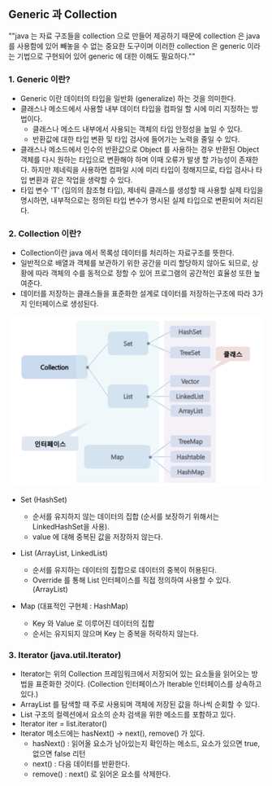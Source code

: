 ## Generic 과 Collection 

""java 는 자료 구조들을 collection 으로 만들어 제공하기 때문에 collection 은 java 를 사용함에 있어 빼놓을 수 없는 중요한 도구이며 이러한 collection 은 generic 이라는 기법으로 구현되어 있어 generic 에 대한 이해도 필요하다.""



### 1. Generic 이란?

- Generic 이란 데이터의 타입을 일반화 (generalize) 하는 것을 의미한다.
- 클래스나 메소드에서 사용할 내부 데이터 타입을 컴파일 할 시에 미리 지정하는 방법이다.
  - 클래스나 메소드 내부에서 사용되는 객체의 타입 안정성을 높일 수 있다.
  - 반환값에 대한 타입 변환 및 타입 검사에 들어가는 노력을 줄일 수 있다.
- 클래스나 메소드에서 인수의 반환값으로 Object 를 사용하는 경우 반환된 Object 객체를 다시 원하는 타입으로 변환해야 하며 이때 오류가 발생 할 가능성이 존재한다. 하지만 제네릭을 사용하면 컴파일 시에 미리 타입이 정해지므로, 타입 검사나 타입 변환과 같은 작업을 생략할 수 있다.
- 타입 변수 'T' (임의의 참조형 타입), 제네릭 클래스를 생성할 때 사용할 실제 타입을 명시하면, 내부적으로는 정의된 타입 변수가 명시된 실제 타입으로 변환되어 처리된다.



### 2. Collection 이란?

- Collection이란 java 에서 목록성 데이터를 처리하는 자료구조를 뜻한다.
- 일반적으로 배열과 객체를 보관하기 위한 공간을 미리 할당하지 않아도 되므로, 상황에 따라 객체의 수를 동적으로 정할 수 있어 프로그램의 공간적인 효율성 또한 높여준다.
- 데이터를 저장하는 클래스들을 표준화한 설계로 데이터를 저장하는구조에 따라 3가지 인터페이스로 생성된다.

![collection](../image/collection.png)

- Set (HashSet)
  - 순서를 유지하지 않는 데이터의 집합 (순서를 보장하기 위해서는 LinkedHashSet을 사용).
  - value 에 대해 중복된 값을 저장하지 않는다.

- List  (ArrayList, LinkedList)
  - 순서를 유지하는 데이터의 집합으로 데이터의 중복이 허용된다.
  - Override 를 통해 List 인터페이스를 직접 정의하여 사용할 수 있다. (ArrayList)
- Map (대표적인 구현체 : HashMap)
  - Key 와 Value 로 이루어진 데이터의 집합
  - 순서는 유지되지 않으며 Key 는 중복을 허락하지 않는다. 



### 3. Iterator (java.util.Iterator)

- Iterator는 위의 Collection 프레임워크에서 저장되어 있는 요소들을 읽어오는 방법을 표준화한 것이다. (Collection 인터페이스가 Iterable 인터페이스를 상속하고 있다.)
- ArrayList 를 탐색할 때 주로 사용되며 객체에 저장된 값을 하나씩 순회할 수 있다.
- List 구조의 컬렉션에서 요소의 순차 검색을 위한 메소드를 포함하고 있다.
- Iterator iter = list.iterator() 
- Iterator 메소드에는 hasNext() -> next(), remove() 가 있다.
  - hasNext() : 읽어올 요소가 남아있는지 확인하는 메소드, 요소가 있으면 true, 없으면 false 리턴
  - next() : 다음 데이터를 반환한다.
  - remove() : next() 로 읽어온 요소를 삭제한다.

